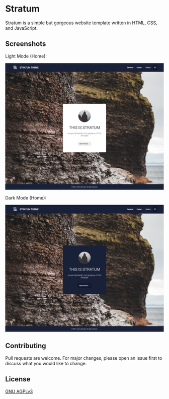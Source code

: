 # Stratum

Stratum is a simple but gorgeous website template written in HTML, CSS, and JavaScript.


## Screenshots

Light Mode (Home):

![Light mode screenshot](https://github.com/j3kennard/theme-stratum/blob/main/images/screenshot-light.jpg)

Dark Mode (Home):

![Dark mode screenshot](https://github.com/j3kennard/theme-stratum/blob/main/images/screenshot-dark.jpg)


## Contributing

Pull requests are welcome. For major changes, please open an issue first to discuss what you would like to change.


## License

[GNU AGPLv3](https://choosealicense.com/licenses/agpl-3.0/)



